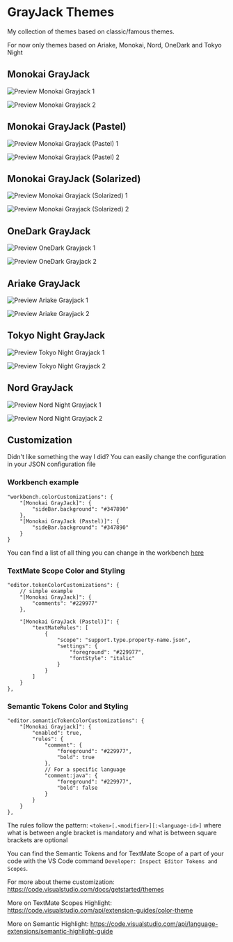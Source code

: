 # GrayJack Themes

My collection of themes based on classic/famous themes.

For now only themes based on Ariake, Monokai, Nord, OneDark and Tokyo Night

## Monokai GrayJack

![Preview Monokai Grayjack 1](https://raw.githubusercontent.com/GrayJack/monokai-grayjack-vscode/master/preview-welcome.png)

![Preview Monokai Grayjack 2](https://raw.githubusercontent.com/GrayJack/monokai-grayjack-vscode/master/preview-code.png)

## Monokai GrayJack (Pastel)

![Preview Monokai Grayjack (Pastel) 1](https://raw.githubusercontent.com/GrayJack/monokai-grayjack-vscode/master/preview-welcome-pastel.png)

![Preview Monokai Grayjack (Pastel) 2](https://raw.githubusercontent.com/GrayJack/monokai-grayjack-vscode/master/preview-code-pastel.png)

## Monokai GrayJack (Solarized)

![Preview Monokai Grayjack (Solarized) 1](https://raw.githubusercontent.com/GrayJack/monokai-grayjack-vscode/master/preview-welcome-solarized.png)

![Preview Monokai Grayjack (Solarized) 2](https://raw.githubusercontent.com/GrayJack/monokai-grayjack-vscode/master/preview-code-solarized.png)

## OneDark GrayJack

![Preview OneDark Grayjack 1](https://raw.githubusercontent.com/GrayJack/monokai-grayjack-vscode/master/preview-welcome-onedark.png)

![Preview OneDark Grayjack 2](https://raw.githubusercontent.com/GrayJack/monokai-grayjack-vscode/master/preview-code-onedark.png)

## Ariake GrayJack

![Preview Ariake Grayjack 1](https://raw.githubusercontent.com/GrayJack/monokai-grayjack-vscode/master/preview-welcome-ariake.png)

![Preview Ariake Grayjack 2](https://raw.githubusercontent.com/GrayJack/monokai-grayjack-vscode/master/preview-code-ariake.png)

## Tokyo Night GrayJack

![Preview Tokyo Night Grayjack 1](https://raw.githubusercontent.com/GrayJack/monokai-grayjack-vscode/master/preview-welcome-tokyo.png)

![Preview Tokyo Night Grayjack 2](https://raw.githubusercontent.com/GrayJack/monokai-grayjack-vscode/master/preview-code-tokyo.png)

## Nord GrayJack

![Preview Nord Night Grayjack 1](https://raw.githubusercontent.com/GrayJack/monokai-grayjack-vscode/master/preview-welcome-nord.png)

![Preview Nord Night Grayjack 2](https://raw.githubusercontent.com/GrayJack/monokai-grayjack-vscode/master/preview-code-nord.png)

## Customization

Didn't like something the way I did? You can easily change the configuration in
your JSON configuration file

### Workbench example

```jsonc
"workbench.colorCustomizations": {
    "[Monokai GrayJack]": {
        "sideBar.background": "#347890"
    },
    "[Monokai GrayJack (Pastel)]": {
        "sideBar.background": "#347890"
    }
}
```

You can find a list of all thing you can change in the workbench
[here](https://code.visualstudio.com/api/references/theme-color)

### TextMate Scope Color and Styling

```jsonc
"editor.tokenColorCustomizations": {
    // simple example
    "[Monokai GrayJack]": {
        "comments": "#229977"
    },

    "[Monokai GrayJack (Pastel)]": {
        "textMateRules": [
            {
                "scope": "support.type.property-name.json",
                "settings": {
                    "foreground": "#229977",
                    "fontStyle": "italic"
                }
            }
        ]
    }
},
```

### Semantic Tokens Color and Styling

```jsonc
"editor.semanticTokenColorCustomizations": {
    "[Monokai Grayjack]": {
        "enabled": true,
        "rules": {
            "comment": {
                "foreground": "#229977",
                "bold": true
            },
            // For a specific language
            "comment:java": {
                "foreground": "#229977",
                "bold": false
            }
        }
    }
},
```

The rules follow the pattern: `<token>[.<modifier>][:<language-id>]` where what
is between angle bracket is mandatory and what is between square brackets are
optional

You can find the Semantic Tokens and for TextMate Scope of a part of your code
with the VS Code command `Developer: Inspect Editor Tokens and Scopes`.

For more about theme customization:
https://code.visualstudio.com/docs/getstarted/themes

More on TextMate Scopes Highlight:
https://code.visualstudio.com/api/extension-guides/color-theme

More on Semantic Highlight:
https://code.visualstudio.com/api/language-extensions/semantic-highlight-guide
